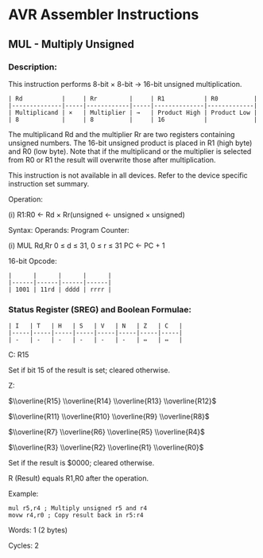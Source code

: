 AVR Assembler Instructions
==========================

MUL - Multiply Unsigned
-----------------------

### <a href="" id="N171FA"></a> Description:

This instruction performs 8-bit × 8-bit → 16-bit unsigned multiplication.

```
| Rd           |     | Rr         |     | R1           | R0          |
|--------------|-----|------------|-----|--------------|-------------|
| Multiplicand | ×   | Multiplier | →   | Product High | Product Low |
| 8            |     | 8          |     | 16           |             |
```
The multiplicand Rd and the multiplier Rr are two registers containing unsigned numbers. The 16-bit unsigned product is placed in R1 (high byte) and R0 (low byte). Note that if the multiplicand or the multiplier is selected from R0 or R1 the result will overwrite those after multiplication.

This instruction is not available in all devices. Refer to the device specific instruction set summary.

Operation:

(i) R1:R0 ← Rd × Rr(unsigned ← unsigned × unsigned)

Syntax: Operands: Program Counter:

(i) MUL Rd,Rr 0 ≤ d ≤ 31, 0 ≤ r ≤ 31 PC ← PC + 1

16-bit Opcode:

```
|      |      |      |      |
|------|------|------|------|
| 1001 | 11rd | dddd | rrrr |
```
### <a href="" id="N17291"></a> Status Register (SREG) and Boolean Formulae:

```
| I   | T   | H   | S   | V   | N   | Z   | C   |
|-----|-----|-----|-----|-----|-----|-----|-----|
| -   | -   | -   | -   | -   | -   | ⇔   | ⇔   |
```
C: R15

Set if bit 15 of the result is set; cleared otherwise.

Z:

$\\overline{R15} \\overline{R14} \\overline{R13} \\overline{R12}$

$\\overline{R11} \\overline{R10} \\overline{R9} \\overline{R8}$

$\\overline{R7} \\overline{R6} \\overline{R5} \\overline{R4}$

$\\overline{R3} \\overline{R2} \\overline{R1} \\overline{R0}$

Set if the result is $0000; cleared otherwise.

R (Result) equals R1,R0 after the operation.

Example:

``` programlisting
mul r5,r4 ; Multiply unsigned r5 and r4
movw r4,r0 ; Copy result back in r5:r4
```

Words: 1 (2 bytes)

Cycles: 2
